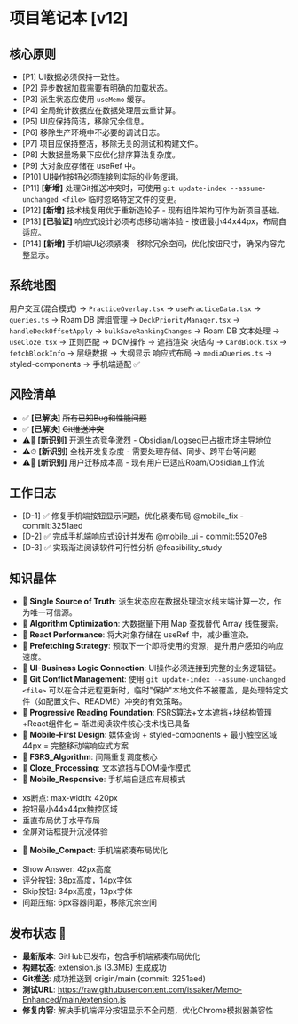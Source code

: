 # 项目笔记本 [v12]
## 核心原则
*   [P1] UI数据必须保持一致性。
*   [P2] 异步数据加载需要有明确的加载状态。
*   [P3] 派生状态应使用 `useMemo` 缓存。
*   [P4] 全局统计数据应在数据处理层去重计算。
*   [P5] UI应保持简洁，移除冗余信息。
*   [P6] 移除生产环境中不必要的调试日志。
*   [P7] 项目应保持整洁，移除无关的测试和构建文件。
*   [P8] 大数据量场景下应优化排序算法复杂度。
*   [P9] 大对象应存储在 useRef 中。
*   [P10] UI操作按钮必须连接到实际的业务逻辑。
*   [P11] **[新增]** 处理Git推送冲突时，可使用 `git update-index --assume-unchanged <file>` 临时忽略特定文件的变更。
*   [P12] **[新增]** 技术栈复用优于重新造轮子 - 现有组件架构可作为新项目基础。
*   [P13] **[已验证]** 响应式设计必须考虑移动端体验 - 按钮最小44x44px，布局自适应。
*   [P14] **[新增]** 手机端UI必须紧凑 - 移除冗余空间，优化按钮尺寸，确保内容完整显示。

## 系统地图
用户交互(混合模式) → `PracticeOverlay.tsx` → `usePracticeData.tsx` → `queries.ts` → Roam DB
牌组管理 → `DeckPriorityManager.tsx` → `handleDeckOffsetApply` → `bulkSaveRankingChanges` → Roam DB
文本处理 → `useCloze.tsx` → 正则匹配 → DOM操作 → 遮挡渲染
块结构 → `CardBlock.tsx` → `fetchBlockInfo` → 层级数据 → 大纲显示
响应式布局 → `mediaQueries.ts` → styled-components → 手机端适配 ✅

## 风险清单
*   ✅ **[已解决]** ~~所有已知Bug和性能问题~~
*   ✅ **[已解决]** ~~Git推送冲突~~
*   ⚠️📌 **[新识别]** 开源生态竞争激烈 - Obsidian/Logseq已占据市场主导地位
*   ⚠️⏱ **[新识别]** 全栈开发复杂度 - 需要处理存储、同步、跨平台等问题
*   ⚠️🔄 **[新识别]** 用户迁移成本高 - 现有用户已适应Roam/Obsidian工作流

## 工作日志
*   [D-1] ✅ 修复手机端按钮显示问题，优化紧凑布局 @mobile_fix - commit:3251aed
*   [D-2] ✅ 完成手机端响应式设计并发布 @mobile_ui - commit:55207e8
*   [D-3] ✅ 实现渐进阅读软件可行性分析 @feasibility_study

## 知识晶体
*   💎 **Single Source of Truth**: 派生状态应在数据处理流水线末端计算一次，作为唯一可信源。
*   💎 **Algorithm Optimization**: 大数据量下用 Map 查找替代 Array 线性搜索。
*   💎 **React Performance**: 将大对象存储在 useRef 中，减少重渲染。
*   💎 **Prefetching Strategy**: 预取下一个即将使用的资源，提升用户感知的响应速度。
*   💎 **UI-Business Logic Connection**: UI操作必须连接到完整的业务逻辑链。
*   💎 **Git Conflict Management**: 使用 `git update-index --assume-unchanged <file>` 可以在合并远程更新时，临时"保护"本地文件不被覆盖，是处理特定文件（如配置文件、README）冲突的有效策略。
*   💎 **Progressive Reading Foundation**: FSRS算法+文本遮挡+块结构管理+React组件化 = 渐进阅读软件核心技术栈已具备
*   💎 **Mobile-First Design**: 媒体查询 + styled-components + 最小触控区域44px = 完整移动端响应式方案
*   💎 **FSRS_Algorithm**: 间隔重复调度核心
*   💎 **Cloze_Processing**: 文本遮挡与DOM操作模式
*   💎 **Mobile_Responsive**: 手机端自适应布局模式
  - xs断点: max-width: 420px
  - 按钮最小44x44px触控区域
  - 垂直布局优于水平布局
  - 全屏对话框提升沉浸体验
*   💎 **Mobile_Compact**: 手机端紧凑布局优化
  - Show Answer: 42px高度
  - 评分按钮: 38px高度，14px字体
  - Skip按钮: 34px高度，13px字体
  - 间距压缩: 6px容器间距，移除冗余空间

## 发布状态 🚀
*   **最新版本**: GitHub已发布，包含手机端紧凑布局优化
*   **构建状态**: extension.js (3.3MB) 生成成功
*   **Git推送**: 成功推送到 origin/main (commit: 3251aed)
*   **测试URL**: https://raw.githubusercontent.com/issaker/Memo-Enhanced/main/extension.js
*   **修复内容**: 解决手机端评分按钮显示不全问题，优化Chrome模拟器兼容性 